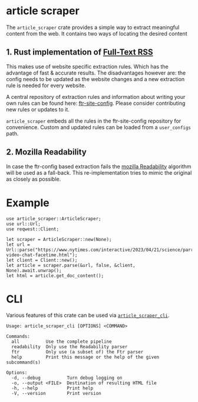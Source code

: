 # article scraper

The `article_scraper` crate provides a simple way to extract meaningful content from the web.
It contains two ways of locating the desired content

## 1. Rust implementation of [Full-Text RSS](https://www.fivefilters.org/full-text-rss/)

This makes use of website specific extraction rules. Which has the advantage of fast & accurate results.
The disadvantages however are: the config needs to be updated as the website changes and a new extraction rule is needed for every website.

A central repository of extraction rules and information about writing your own rules can be found here: [ftr-site-config](https://github.com/fivefilters/ftr-site-config).
Please consider contributing new rules or updates to it.

`article_scraper` embeds all the rules in the ftr-site-config repository for convenience. Custom and updated rules can be loaded from a `user_configs` path.

## 2. Mozilla Readability

In case the ftr-config based extraction fails the [mozilla Readability](https://github.com/mozilla/readability) algorithm will be used as a fall-back.
This re-implementation tries to mimic the original as closely as possible.

# Example

```
use article_scraper::ArticleScraper;
use url::Url;
use reqwest::Client;

let scraper = ArticleScraper::new(None);
let url = Url::parse("https://www.nytimes.com/interactive/2023/04/21/science/parrots-video-chat-facetime.html");
let client = Client::new();
let article = scraper.parse(&url, false, &client, None).await.unwrap();
let html = article.get_doc_content();
```

# CLI

Various features of this crate can be used via [`article_scraper_cli`](./article_scraper_cli/).

```
Usage: article_scraper_cli [OPTIONS] <COMMAND>

Commands:
  all          Use the complete pipeline
  readability  Only use the Readability parser
  ftr          Only use (a subset of) the Ftr parser
  help         Print this message or the help of the given subcommand(s)

Options:
  -d, --debug          Turn debug logging on
  -o, --output <FILE>  Destination of resulting HTML file
  -h, --help           Print help
  -V, --version        Print version
```